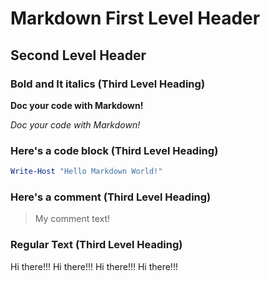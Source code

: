 
#  Markdown First Level Header

## Second Level Header

### Bold and It italics (Third Level Heading)

**Doc your code with Markdown!**

*Doc your code with Markdown!*

### Here's a code block (Third Level Heading)
```PowerShell
Write-Host "Hello Markdown World!"
```
 
### Here's a comment (Third Level Heading)

>  My comment text!

### Regular Text (Third Level Heading)

Hi there!!!
Hi there!!!
Hi there!!!
Hi there!!!
